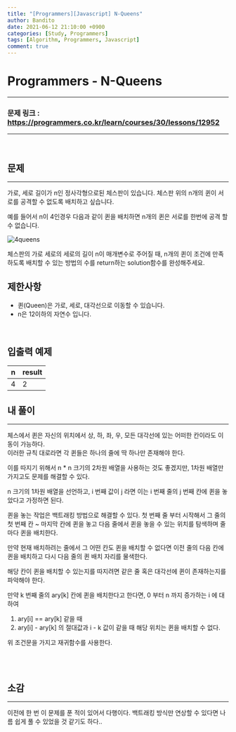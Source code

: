 ```yaml
---
title: "[Programmers][Javascript] N-Queens"
author: Bandito
date: 2021-06-12 21:10:00 +0900
categories: [Study, Programmers]
tags: [Algorithm, Programmers, Javascript]
comment: true
---
```

 
# Programmers - N-Queens

***
### 문제 링크 : <https://programmers.co.kr/learn/courses/30/lessons/12952>

***

<br/>

## 문제
***

가로, 세로 길이가 n인 정사각형으로된 체스판이 있습니다. 체스판 위의 n개의 퀸이 서로를 공격할 수 없도록 배치하고 싶습니다.

예를 들어서 n이 4인경우 다음과 같이 퀸을 배치하면 n개의 퀸은 서로를 한번에 공격 할 수 없습니다.

![4queens](https://drive.google.com/uc?export=view&id=1DhWpID7g76lpGzQJbK_OzY_IfF90enwn)

체스판의 가로 세로의 세로의 길이 n이 매개변수로 주어질 때, n개의 퀸이 조건에 만족 하도록 배치할 수 있는 방법의 수를 return하는 solution함수를 완성해주세요.

## 제한사항

+ 퀸(Queen)은 가로, 세로, 대각선으로 이동할 수 있습니다.
+ n은 12이하의 자연수 입니다.

<br/>

## 입출력 예제

|n|result|
|----|----|
|4|2|



## 내 풀이
***

체스에서 퀸은 자신의 위치에서 상, 하, 좌, 우, 모든 대각선에 있는 어떠한 칸이라도 이동이 가능하다.    
이러한 규칙 대로라면 각 퀸들은 하나의 줄에 딱 하나만 존재해야 한다.    

이를 따지기 위해서 n * n 크기의 2차원 배열을 사용하는 것도 좋겠지만, 1차원 배열만 가지고도 문제를 해결할 수 있다.    

n 크기의 1차원 배열을 선언하고, i 번째 값이 j 라면 이는 i 번째 줄의 j 번째 칸에 퀸을 놓았다고 가정하면 된다.

퀸을 놓는 작업은 백트래킹 방법으로 해결할 수 있다. 첫 번째 줄 부터 시작해서 그 줄의 첫 번째 칸 ~ 마지막 칸에 퀸을 놓고 다음 줄에서 퀸을 놓을 수 있는 위치를 탐색하며 줄 마다 퀸을 배치한다.    

만약 현재 배치하려는 줄에서 그 어떤 칸도 퀸을 배치할 수 없다면 이전 줄의 다음 칸에 퀸을 배치하고 다시 다음 줄의 퀸 배치 자리를 물색한다.

해당 칸이 퀸을 배치할 수 있는지를 따지려면 같은 줄 혹은 대각선에 퀸이 존재하는지를 파악해야 한다.   

만약 k 번째 줄의 ary[k] 칸에 퀸을 배치한다고 한다면, 
0 부터 n 까지 증가하는 i 에 대하여 
1. ary[i] == ary[k] 같을 때
2. ary[i] - ary[k] 의 절대값과 i - k 값이 같을 때
해당 위치는 퀸을 배치할 수 없다.

위 조건문을 가지고 재귀함수를 사용한다. 


<br/>

<script src="https://gist.github.com/Suppplier/4b8789e30348efb7fa760c8bfdc392d5.js"></script>

<br/>


## 소감
***

이전에 한 번 이 문제를 푼 적이 있어서 다행이다. 백트래킹 방식만 연상할 수 있다면 나름 쉽게 풀 수 있었을 것 같기도 하다..


